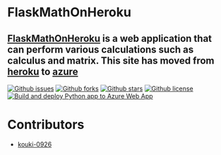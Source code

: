 # FlaskMathOnHeroku

## [FlaskMathOnHeroku](https://flaskmath.azurewebsites.net/) is a web application that can perform various calculations such as calculus and matrix. This site has moved from [heroku](https://salty-fjord-13347.herokuapp.com/math/index) to [azure](https://flaskmath.azurewebsites.net/)

[![Github issues](https://img.shields.io/github/issues/kouki-0926/FlaskMathOnHeroku)](https://github.com/kouki-0926/FlaskMathOnHeroku/issues)
[![Github forks](https://img.shields.io/github/forks/kouki-0926/FlaskMathOnHeroku)](https://github.com/kouki-0926/FlaskMathOnHeroku/network/members)
[![Github stars](https://img.shields.io/github/stars/kouki-0926/FlaskMathOnHeroku)](https://github.com/kouki-0926/FlaskMathOnHeroku/stargazers)
[![Github license](https://img.shields.io/github/license/kouki-0926/FlaskMathOnHeroku)](https://github.com/kouki-0926/FlaskMathOnHeroku/)
[![Build and deploy Python app to Azure Web App](https://github.com/kouki-0926/FlaskMathOnHeroku/actions/workflows/master_flaskmath.yml/badge.svg)](https://github.com/kouki-0926/FlaskMathOnHeroku/actions/workflows/master_flaskmath.yml)

# Contributors
- [kouki-0926](https://github.com/kouki-0926)

